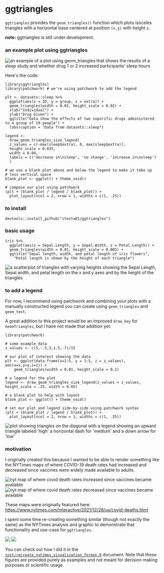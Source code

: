 # ggtriangles

`ggtriangles` provides the `geom_triangles()` function which plots isoceles
triangles with a horizontal base centered at position `(x,y)` with height `z`.

**note:** ggtriangles is still under development.

### an example plot using ggtriangles


![an example of a plot using geom_triangles that shows the results of a sleep study and whether drug 1 or 2 increased participants' sleep hours](img/sleep.png)

Here's the code: 

    library(ggtriangles)
    library(patchwork) # we're using patchwork to add the legend

    plt <- datasets::sleep %>% 
      ggplot(aes(x = ID, y = group, z = extra)) + 
      geom_triangles(width = 0.01, height_scale = 0.02) + 
      xlab("Individual") + 
      ylab("Drug Given") + 
      ggtitle("Data show the effects of two soporific drugs administered to a group of 10 people") + 
      labs(caption = "Data from datasets::sleep")
    
    legend <-
      draw_geom_triangles_size_legend(
      z_values = c(-max(sleep$extra), 0, max(sleep$extra)),
      height_scale = 0.035,
      width = 0.04,
      labels = c('decrease in\nsleep', 'no change', 'increase in\nsleep')
      )
    
    # we use a blank plot above and below the legend to make it take up 
    # less vertical space
    blank_plot <- ggplot() + theme_void()
    
    # compose our plot using patchwork
    (plt + (blank_plot / legend / blank_plot)) +
      plot_layout(ncol = 2, nrow = 1, widths = c(1, .25))


### to install

    devtools::install_github("ctesta01/ggtriangles")


### basic usage

    iris %>%
      ggplot(aes(x = Sepal.Length, y = Sepal.Width, z = Petal.Length)) +
      geom_triangles(width = 0.01, height_scale = 0.005) +
      ggtitle("Sepal length, width, and petal length of iris flowers",
        "Petal length is shown by the height of each triangle")
     
![a scatterplot of triangles with varying heights showing the Sepal Length, Sepal width, and petal length on the x and y axes and by the height of the triangles](img/basic.png)

### to add a legend

For now, I recommend using patchwork and combining your plots with a manually
constructed legend you can create using `geom_triangles` and `geom_text`.

A great addition to this project would be an improved `draw_key` for
`GeomTriangles`, but I have not made that addition yet.

    library(patchwork)

    # some example data
    z_values <- c(5,-.5,3,1.5,-7)/15

    # our plot of interest showing the data
    plt <- ggplot(data.frame(x=1:5, y = 1:5, z = z_values), aes(x=x,y=y,z=z)) +
        geom_triangles(width = 0.01, height_scale = 0.1)

    # a legend for the plot
    legend <- draw_geom_triangles_size_legend(z_values = z_values, height_scale = .25, width = 0.05)

    # a blank plot to help with layout
    blank_plot <- ggplot() + theme_void()

    # set our plot and legend side-by-side using patchwork syntax
    (plt + (blank_plot / legend / blank_plot)) +
      plot_layout(ncol = 2, nrow = 1, widths = c(1, .25))


![plot showing triangles on the diagonal with a legend showing an upward triangle labeled 'high' a horizontal dash for 'medium' and a down arrow for 'low'](img/basic_with_legend.png)


### motivation

I originally created this because I wanted to be able to render something like
the NYTimes maps of where COVID-19 death rates had increased and decreased since
vaccines were widely made available to adults.

![nyt map of where covid death rates increased since vaccines became available](img/nyt_increased_orig.png)
![nyt map of where covid death rates decreased since vaccines became available](img/nyt_decreased_orig.png)

These maps were originally featured here: <https://www.nytimes.com/interactive/2021/12/28/us/covid-deaths.html> 

I spent some time re-creating something similar (though not exactly the
same) as the NYTimes analysis and graphic to demonstrate that functionality and
use-case for `ggtriangles`.

![](img/nyt_increased_counties.png)
![](img/nyt_decreased_counties.png)

You can check out how I did it in the [`inst/recreate_nytimes_visualization_format.R`](inst/recreate_nytimes_visualization_format.R)
document. Note that these figures are provided purely as examples and not meant
for decision making purposes or scientific usage. 

